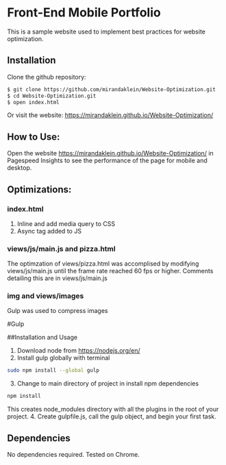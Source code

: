 # Front-End Mobile Portfolio

This is a sample website used to implement best practices for website optimization.

## Installation
Clone the github repository: 
```bash
$ git clone https://github.com/mirandaklein/Website-Optimization.git
$ cd Website-Optimization.git
$ open index.html
```
Or visit the website: https://mirandaklein.github.io/Website-Optimization/

## How to Use:
Open the website https://mirandaklein.github.io/Website-Optimization/ in Pagespeed Insights to see the performance of the page for mobile and desktop.

## Optimizations:

### index.html
1. Inline and add media query to CSS
2. Async tag added to JS

### views/js/main.js and pizza.html
The optimzation of views/pizza.html was accomplised by modifying views/js/main.js until the frame rate reached 60 fps or higher. Comments detailing this are in views/js/main.js

### img and views/images
Gulp was used to compress images

#Gulp

##Installation and Usage
1. Download node from https://nodejs.org/en/
2. Install gulp globally with terminal
```bash
sudo npm install --global gulp
```
3. Change to main directory of project in install npm dependencies
```bash
npm install
```
This creates node_modules directory with all the plugins in the root of your project.
4. Create gulpfile.js, call the gulp object, and begin your first task.

## Dependencies
No dependencies required. Tested on Chrome.





